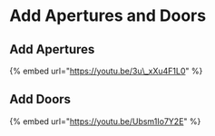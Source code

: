 # Add Apertures and Doors

## Add Apertures

{% embed url="https://youtu.be/3u\_xXu4F1L0" %}

## Add Doors

{% embed url="https://youtu.be/Ubsm1Io7Y2E" %}

